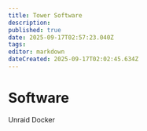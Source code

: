 ```yaml
---
title: Tower Software
description: 
published: true
date: 2025-09-17T02:57:23.040Z
tags: 
editor: markdown
dateCreated: 2025-09-17T02:02:45.634Z
---
```


# Software
Unraid
Docker
